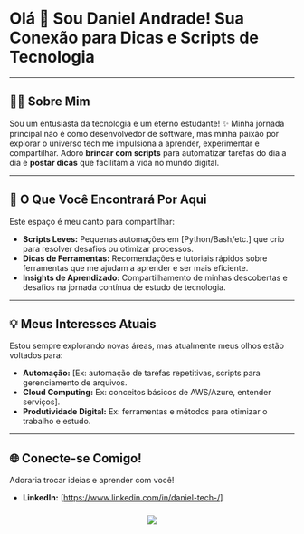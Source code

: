 # Olá 👋 Sou Daniel Andrade! Sua Conexão para Dicas e Scripts de Tecnologia

---

## 👨‍💻 Sobre Mim

Sou um entusiasta da tecnologia e um eterno estudante! ✨ Minha jornada principal não é como desenvolvedor de software, mas minha paixão por explorar o universo tech me impulsiona a aprender, experimentar e compartilhar. Adoro **brincar com scripts** para automatizar tarefas do dia a dia e **postar dicas** que facilitam a vida no mundo digital.

---

## 🚀 O Que Você Encontrará Por Aqui

Este espaço é meu canto para compartilhar:

* **Scripts Leves:** Pequenas automações em [Python/Bash/etc.] que crio para resolver desafios ou otimizar processos.
* **Dicas de Ferramentas:** Recomendações e tutoriais rápidos sobre ferramentas que me ajudam a aprender e ser mais eficiente.
* **Insights de Aprendizado:** Compartilhamento de minhas descobertas e desafios na jornada contínua de estudo de tecnologia.

---

## 💡 Meus Interesses Atuais

Estou sempre explorando novas áreas, mas atualmente meus olhos estão voltados para:

* **Automação:** [Ex: automação de tarefas repetitivas, scripts para gerenciamento de arquivos.
* **Cloud Computing:** Ex: conceitos básicos de AWS/Azure, entender serviços].
* **Produtividade Digital:** Ex: ferramentas e métodos para otimizar o trabalho e estudo.

---

## 🌐 Conecte-se Comigo!

Adoraria trocar ideias e aprender com você!

* **LinkedIn:** [https://www.linkedin.com/in/daniel-tech-/]


###

<p align="center">
  <a href="https://skillicons.dev">
    <img src="https://skillicons.dev/icons?i=git,docker,windows,linux,vscode,py,mysql" />
  </a>
</p>

###
